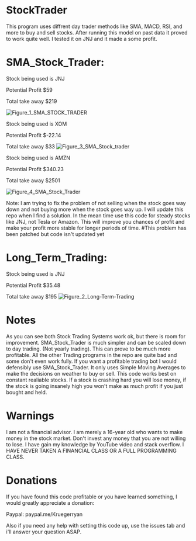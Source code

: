 
# StockTrader
This program uses diffrent day trader methods like SMA, MACD, RSI, and more to buy and sell stocks. After running this model on past data it proved to work quite well. I tested it on JNJ and it made a some profit. 

# SMA_Stock_Trader:

Stock being used is JNJ

Potential Profit $59

Total take away $219

![Figure_1_SMA_STOCK_TRADER](https://user-images.githubusercontent.com/78456437/112168415-a94bc500-8bc7-11eb-93f6-f1a0f764035c.png)

Stock being used is XOM

Potential Profit $-22.14

Total take away $33
![Figure_3_SMA_Stock_trader](https://user-images.githubusercontent.com/78456437/112180632-1a907580-8bd2-11eb-9cde-405fc0e8a500.png)

Stock being used is AMZN

Potential Profit $340.23

Total take away $2501

![Figure_4_SMA_Stock_Trader](https://user-images.githubusercontent.com/78456437/112181044-72c77780-8bd2-11eb-85e5-7ba2e66a9c3d.png)

Note: I am trying to fix the problem of not selling when the stock goes way down and not buying more when the stock goes way up. I will update this repo when I find a solution. In the mean time use this code for steady stocks like JNJ, not Tesla or Amazon. This will improve you chances of profit and make your profit more stable for longer periods of time.
#This problem has been patched but code isn't updated yet

# Long_Term_Trading:

Stock being used is JNJ

Potential Profit $35.48

Total take away $195
![Figure_2_Long-Term-Trading](https://user-images.githubusercontent.com/78456437/112168968-28d99400-8bc8-11eb-89e8-31275b2cdbde.png)

# Notes
As you can see both Stock Trading Systems work ok, but there is room for improvement. SMA_Stock_Trader is much simpler and can be scaled down to day trading. (Not yearly trading). This can prove to be much more profitable. All the other Trading programs in the repo are quite bad and some don't even work fully. If you want a profitable trading bot I would defensibly use SMA_Stock_Trader. It only uses Simple Moving Averages to make the decisions on weather to buy or sell. This code works best on constant realiable stocks. If a stock is crashing hard you will lose money, if the stock is going insanely high you won't make as much profit if you just bought and held.

# Warnings
I am not a financial advisor. I am merely a 16-year old who wants to make money in the stock market. Don't invest any money that you are not willing to lose. I have gain my knowledge by YouTube video and stack overflow. I HAVE NEVER TAKEN A FINANCIAL CLASS OR A FULL PROGRAMMING CLASS.

# Donations
If you have found this code profitable or you have learned something, I would greatly appreciate a donation: 

Paypal: paypal.me/Kruegerryan

Also if you need any help with setting this code up, use the issues tab and i'll answer your question ASAP.

